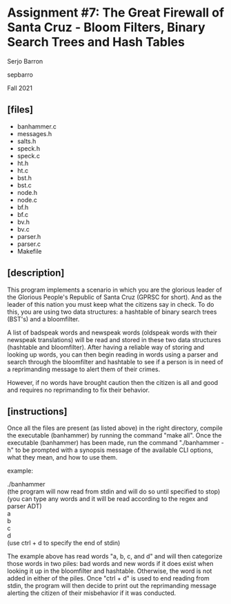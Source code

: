 # Assignment #7: The Great Firewall of Santa Cruz - Bloom Filters, Binary Search Trees and Hash Tables
Serjo Barron

sepbarro

Fall 2021

## [files]
 - banhammer.c
 - messages.h
 - salts.h
 - speck.h
 - speck.c
 - ht.h
 - ht.c
 - bst.h
 - bst.c
 - node.h
 - node.c
 - bf.h
 - bf.c
 - bv.h
 - bv.c
 - parser.h
 - parser.c
 - Makefile

## [description]
This program implements a scenario in which you are the glorious leader of the Glorious People's Republic of Santa Cruz (GPRSC for short). And as the leader of this nation you must keep what the citizens say in check. To do this, you are using two data structures: a hashtable of binary search trees (BST's) and a bloomfilter.

A list of badspeak words and newspeak words (oldspeak words with their newspeak translations) will be read and stored in these two data structures (hashtable and bloomfilter). After having a reliable way of storing and looking up words, you can then begin reading in words using a parser and search through the bloomfilter and hashtable to see if a person is in need of a reprimanding message to alert them of their crimes.

However, if no words have brought caution then the citizen is all and good and requires no reprimanding to fix their behavior.

## [instructions]
Once all the files are present (as listed above) in the right directory, compile the executable (banhammer) by running the command "make all". Once the executable (banhammer) has been made, run the command "./banhammer -h" to be prompted with a synopsis message of the available CLI options, what they mean, and how to use them.

example:

./banhammer\
(the program will now read from stdin and will do so until specified to stop)\
(you can type any words and it will be read according to the regex and parser ADT)\
a\
b\
c\
d\
(use ctrl + d to specify the end of stdin)

The example above has read words "a, b, c, and d" and will then categorize those words in two piles: bad words and new words if it does exist when looking it up in the bloomfilter and hashtable. Otherwise, the word is not added in either of the piles. Once "ctrl + d" is used to end reading from stdin, the program will then decide to print out the reprimanding message alerting the citizen of their misbehavior if it was conducted.
